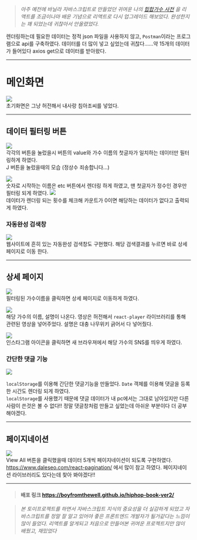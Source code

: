 > _아주 예전에 바닐라 자바스크립트로 만들었던 귀여운 나의
[힙합가수 사전](https://velog.io/@boyfromthewell/JAVA-SCRIPT-%EB%B0%94%EB%8B%90%EB%9D%BC-%EC%9E%90%EB%B0%94%EC%8A%A4%ED%81%AC%EB%A6%BD%ED%8A%B8%EB%A1%9C-%EB%A7%8C%EB%93%A0-%ED%9E%99%ED%95%A9%EA%B0%80%EC%88%98-%EC%A3%BC%EC%86%8C%EB%A1%9D) 을 리액트를 조금이나마 배운 기념으로 리액트로 다시 업그레이드 해보았다. 완성한지는 꽤 되었는데 귀찮아서 안올렸었다._

렌더링하는데 필요한 데이터는 정적 json 파일을 사용하지 않고, `Postman`이라는 프로그램으로 api를 구축하였다. 
데이터를 더 많이 넣고 싶었는데 귀찮다......약 15개의 데이터가 들어있다
axios get으로 데이터를 받아왔다.
***
# 메인화면
![](https://images.velog.io/images/boyfromthewell/post/6a429d93-184d-4fc7-87c8-7ab6f9d11cf2/ezgif.com-gif-maker%20(12).gif)  
초기화면은 그냥 허전해서 내사랑 침아조씨를 넣었다.
***
## 데이터 필터링 버튼
![](https://images.velog.io/images/boyfromthewell/post/c01cd5e4-5c3e-4750-8286-39e6a01aac71/J.png)  
각각의 버튼을 눌렀을시 버튼의 value와 가수 이름의 첫글자가 일치하는 데이터만 필터링하게 하였다.  
J 버튼을 눌렀을때의 모습 (정상수 죄송합니다...)

![](https://images.velog.io/images/boyfromthewell/post/a43590bc-e8a4-4938-a440-84b93e8343e6/image.png)  
숫자로 시작하는 이름은 etc 버튼에서 렌더링 하게 하였고, 맨 첫글자가 정수인 경우만 필터링 되게 하였다.
![](https://images.velog.io/images/boyfromthewell/post/3ebff068-2a77-493a-9f6e-ab982ae9810c/image.png)  
데이터가 렌더링 되는 횟수를 체크해 카운트가 0이면 해당하는 데이터가 없다고 출력되게 하였다.

### 자동완성 검색창

![](https://images.velog.io/images/boyfromthewell/post/2e547bdf-bea3-419a-972f-d7c4d1ba1055/image.png)  
웹사이트에 흔히 있는 자동완성 검색창도 구현했다. 해당 검색결과를 누르면 바로 상세페이지로 이동 한다.
***
## 상세 페이지

![](https://images.velog.io/images/boyfromthewell/post/075c938a-aa4e-4fd9-9e89-af004dcd9694/image.png)  
필터링된 가수이름을 클릭하면 상세 페이지로 이동하게 하였다.

![](https://images.velog.io/images/boyfromthewell/post/934719e4-081f-487e-aaee-6d486c23c13c/image.png)  
해당 가수의 이름, 설명이 나온다. 영상은 허전해서 `react-player` 라이브러리를 통해 관련된 영상을 넣어주었다. 설명은 대충 나무위키 긁어서 다 넣어줬다.

![](https://images.velog.io/images/boyfromthewell/post/1bc8c830-483c-447e-9eda-95df25dc270e/image.png)  
인스타그램 아이콘을 클릭하면 새 브라우져에서 해당 가수의 SNS를 띄우게 하였다.

### 간단한 댓글 기능

![](https://images.velog.io/images/boyfromthewell/post/91072f80-fb92-4084-8171-37b4365cd507/ezgif.com-gif-maker%20(13).gif)  

`localStorage`를 이용해 간단한 댓글기능을 만들었다. `Date` 객체를 이용해 댓글을 등록한 시간도 렌더링 되게 하였다.  
`localStorage`를 사용했기 때문에 댓글 데이터가 내 pc에서는 그대로 남아있지만 다른 사람이 쓴것은 볼 수 없다!! 정말 댓글창처럼 만들고 싶었는데 아쉬운 부분이다 더 공부해야겠다.
***
## 페이지네이션

![](https://images.velog.io/images/boyfromthewell/post/fffc1abd-0b7f-43bd-8150-c7b3a56a562f/image.png)  
View All 버튼을 클릭했을때 데이터 5개씩 페이지네이션이 되도록 구현하였다.  
https://www.daleseo.com/react-pagination/ 에서 많이 참고 하였다. 페이지네이션 라이브러리도 있다는데 찾아 봐야겠다!!
***
>#### 배포 링크 https://boyfromthewell.github.io/hiphop-book-ver2/

>_본 토이프로젝트를 하면서 자바스크립트 지식의 중요성을 더 실감하게 되었고 자바스크립트를 정말 잘 알고 있어야 좋은 프론트엔드 개발자가 될거같다는 느낌이 많이 들었다. 리액트를 알게되고 처음으로 만들어본 귀여운 프로젝트지만 많이 배웠고, 재밌었다_

